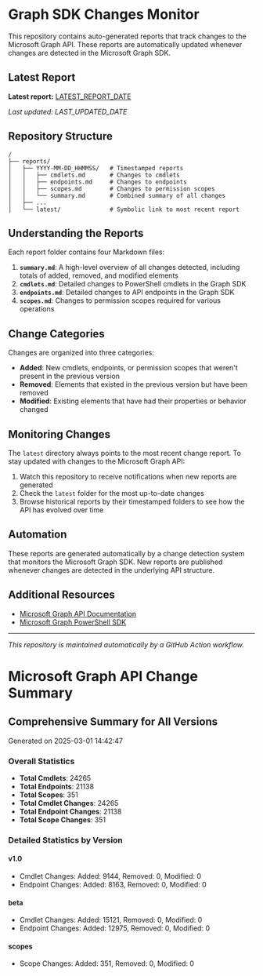 # Graph SDK Changes Monitor

This repository contains auto-generated reports that track changes to the Microsoft Graph API. These reports are automatically updated whenever changes are detected in the Microsoft Graph SDK.

## Latest Report

**Latest report:** [LATEST_REPORT_DATE](./latest/)

*Last updated: LAST_UPDATED_DATE*

## Repository Structure

```
/
├── reports/
│   ├── YYYY-MM-DD_HHMMSS/   # Timestamped reports
│   │   ├── cmdlets.md       # Changes to cmdlets
│   │   ├── endpoints.md     # Changes to endpoints
│   │   ├── scopes.md        # Changes to permission scopes
│   │   └── summary.md       # Combined summary of all changes
│   ├── ...
│   └── latest/              # Symbolic link to most recent report
```

## Understanding the Reports

Each report folder contains four Markdown files:

1. **`summary.md`**: A high-level overview of all changes detected, including totals of added, removed, and modified elements
2. **`cmdlets.md`**: Detailed changes to PowerShell cmdlets in the Graph SDK
3. **`endpoints.md`**: Detailed changes to API endpoints in the Graph SDK
4. **`scopes.md`**: Changes to permission scopes required for various operations

## Change Categories

Changes are organized into three categories:

- **Added**: New cmdlets, endpoints, or permission scopes that weren't present in the previous version
- **Removed**: Elements that existed in the previous version but have been removed
- **Modified**: Existing elements that have had their properties or behavior changed

## Monitoring Changes

The `latest` directory always points to the most recent change report. To stay updated with changes to the Microsoft Graph API:

1. Watch this repository to receive notifications when new reports are generated
2. Check the `latest` folder for the most up-to-date changes
3. Browse historical reports by their timestamped folders to see how the API has evolved over time

## Automation

These reports are generated automatically by a change detection system that monitors the Microsoft Graph SDK. New reports are published whenever changes are detected in the underlying API structure.

## Additional Resources

- [Microsoft Graph API Documentation](https://learn.microsoft.com/en-us/graph/overview)
- [Microsoft Graph PowerShell SDK](https://learn.microsoft.com/en-us/powershell/microsoftgraph/overview)

---

*This repository is maintained automatically by a GitHub Action workflow.*

# Microsoft Graph API Change Summary

## Comprehensive Summary for All Versions
Generated on 2025-03-01 14:42:47

### Overall Statistics
- **Total Cmdlets**: 24265
- **Total Endpoints**: 21138
- **Total Scopes**: 351
- **Total Cmdlet Changes**: 24265
- **Total Endpoint Changes**: 21138
- **Total Scope Changes**: 351

### Detailed Statistics by Version

#### v1.0
- Cmdlet Changes: Added: 9144, Removed: 0, Modified: 0
- Endpoint Changes: Added: 8163, Removed: 0, Modified: 0

#### beta
- Cmdlet Changes: Added: 15121, Removed: 0, Modified: 0
- Endpoint Changes: Added: 12975, Removed: 0, Modified: 0

#### scopes
- Scope Changes: Added: 351, Removed: 0, Modified: 0


